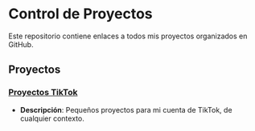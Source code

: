 # Control de Proyectos

Este repositorio contiene enlaces a todos mis proyectos organizados en GitHub.

## Proyectos 

### [Proyectos TikTok](https://github.com/Culqui10/proyectsTikTok.git)
- **Descripción**: Pequeños proyectos para mi cuenta de TikTok, de cualquier contexto.
